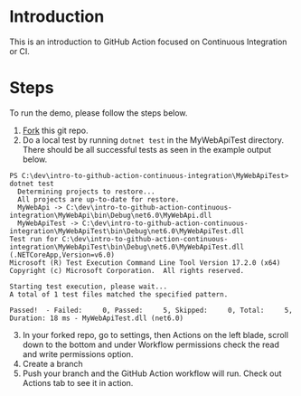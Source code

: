 # Introduction
This is an introduction to GitHub Action focused on Continuous Integration or CI.

# Steps
To run the demo, please follow the steps below.

1. [Fork](https://docs.github.com/en/get-started/quickstart/fork-a-repo) this git repo.
2. Do a local test by running ```dotnet test``` in the MyWebApiTest directory. There should be all successful tests as seen in the example output below.
```
PS C:\dev\intro-to-github-action-continuous-integration\MyWebApiTest> dotnet test
  Determining projects to restore...
  All projects are up-to-date for restore.
  MyWebApi -> C:\dev\intro-to-github-action-continuous-integration\MyWebApi\bin\Debug\net6.0\MyWebApi.dll
  MyWebApiTest -> C:\dev\intro-to-github-action-continuous-integration\MyWebApiTest\bin\Debug\net6.0\MyWebApiTest.dll
Test run for C:\dev\intro-to-github-action-continuous-integration\MyWebApiTest\bin\Debug\net6.0\MyWebApiTest.dll (.NETCoreApp,Version=v6.0)
Microsoft (R) Test Execution Command Line Tool Version 17.2.0 (x64)
Copyright (c) Microsoft Corporation.  All rights reserved.

Starting test execution, please wait...
A total of 1 test files matched the specified pattern.

Passed!  - Failed:     0, Passed:     5, Skipped:     0, Total:     5, Duration: 18 ms - MyWebApiTest.dll (net6.0)
```
3. In your forked repo, go to settings, then Actions on the left blade, scroll down to the bottom and under Workflow permissions check the read and write permissions option.
4. Create a branch
5. Push your branch and the GitHub Action workflow will run. Check out Actions tab to see it in action.
